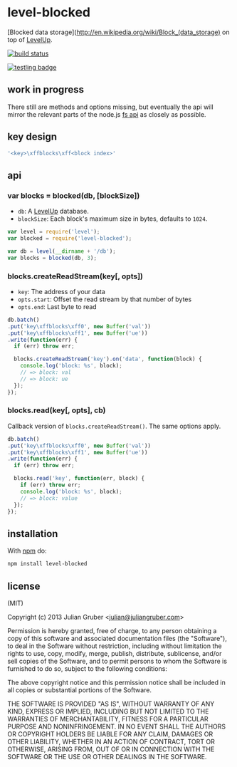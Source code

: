 
# level-blocked

[Blocked data storage](http://en.wikipedia.org/wiki/Block_(data_storage)
on top of [LevelUp](https://github.com/rvagg/node-levelup).

[![build status](https://secure.travis-ci.org/juliangruber/level-blocked.png)](http://travis-ci.org/juliangruber/level-blocked)

[![testling badge](https://ci.testling.com/juliangruber/level-blocked.png)](https://ci.testling.com/juliangruber/level-blocked)

## work in progress

There still are methods and options missing, but eventually the api will
mirror the relevant parts of the node.js [fs api](http://nodejs.org/api/fs.html)
as closely as possible.

## key design

```js
'<key>\xffblocks\xff<block index>'
```

## api

### var blocks = blocked(db, [blockSize])

* `db`: A [LevelUp](https://github.com/rvagg/node-levelup) database.
* `blockSize`: Each block's maximum size in bytes, defaults to `1024`.

```js
var level = require('level');
var blocked = require('level-blocked');

var db = level(__dirname + '/db');
var blocks = blocked(db, 3);
```

### blocks.createReadStream(key[, opts])

* `key`: The address of your data
* `opts.start`: Offset the read stream by that number of bytes
* `opts.end`: Last byte to read

```js
db.batch()
.put('key\xffblocks\xff0', new Buffer('val'))
.put('key\xffblocks\xff1', new Buffer('ue'))
.write(function(err) {
  if (err) throw err;

  blocks.createReadStream('key').on('data', function(block) {
    console.log('block: %s', block);
    // => block: val
    // => block: ue
  });
});
```

### blocks.read(key[, opts], cb)

Callback version of `blocks.createReadStream()`. The same options apply.

```js
db.batch()
.put('key\xffblocks\xff0', new Buffer('val'))
.put('key\xffblocks\xff1', new Buffer('ue'))
.write(function(err) {
  if (err) throw err;

  blocks.read('key', function(err, block) {
    if (err) throw err;
    console.log('block: %s', block);
    // => block: value
  });
});
```

## installation

With [npm](https://npmjs.org) do:

```bash
npm install level-blocked
```

## license

(MIT)

Copyright (c) 2013 Julian Gruber &lt;julian@juliangruber.com&gt;

Permission is hereby granted, free of charge, to any person obtaining a copy of
this software and associated documentation files (the "Software"), to deal in
the Software without restriction, including without limitation the rights to
use, copy, modify, merge, publish, distribute, sublicense, and/or sell copies
of the Software, and to permit persons to whom the Software is furnished to do
so, subject to the following conditions:

The above copyright notice and this permission notice shall be included in all
copies or substantial portions of the Software.

THE SOFTWARE IS PROVIDED "AS IS", WITHOUT WARRANTY OF ANY KIND, EXPRESS OR
IMPLIED, INCLUDING BUT NOT LIMITED TO THE WARRANTIES OF MERCHANTABILITY,
FITNESS FOR A PARTICULAR PURPOSE AND NONINFRINGEMENT. IN NO EVENT SHALL THE
AUTHORS OR COPYRIGHT HOLDERS BE LIABLE FOR ANY CLAIM, DAMAGES OR OTHER
LIABILITY, WHETHER IN AN ACTION OF CONTRACT, TORT OR OTHERWISE, ARISING FROM,
OUT OF OR IN CONNECTION WITH THE SOFTWARE OR THE USE OR OTHER DEALINGS IN THE
SOFTWARE.
